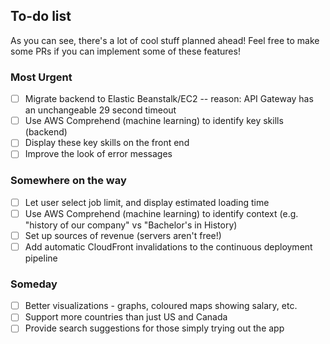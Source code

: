 ## To-do list
As you can see, there's a lot of cool stuff planned ahead! Feel free to make some PRs if you can implement some of these features!

### Most Urgent
- [ ] Migrate backend to Elastic Beanstalk/EC2 -- reason: API Gateway has an unchangeable 29 second timeout
- [ ] Use AWS Comprehend (machine learning) to identify key skills (backend)
- [ ] Display these key skills on the front end
- [ ] Improve the look of error messages 

### Somewhere on the way
- [ ] Let user select job limit, and display estimated loading time
- [ ] Use AWS Comprehend (machine learning) to identify context (e.g. "history of our company" vs "Bachelor's in History)
- [ ] Set up sources of revenue (servers aren't free!)
- [ ] Add automatic CloudFront invalidations to the continuous deployment pipeline 

### Someday
- [ ] Better visualizations - graphs, coloured maps showing salary, etc. 
- [ ] Support more countries than just US and Canada
- [ ] Provide search suggestions for those simply trying out the app